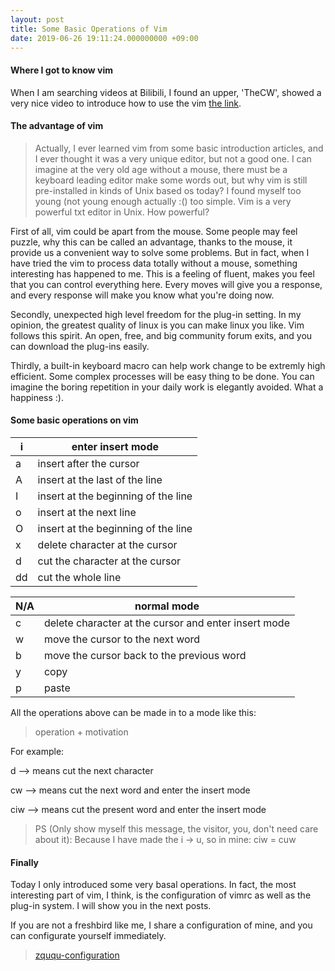 ```yaml
---
layout: post
title: Some Basic Operations of Vim
date: 2019-06-26 19:11:24.000000000 +09:00
---
```


#### Where I got to know vim

When I am searching videos at Bilibili, I found an upper, 'TheCW', showed a very nice video to introduce how to use the vim [the link](http://www.bilibili.com/video/av55498503?from=search&seid=9399177761934796555).

#### The advantage of vim

> Actually, I ever learned vim from some basic introduction articles, and I ever thought it was a very unique editor, but not a good one. I can imagine at the very old age without a mouse, there must be a keyboard leading editor make some words out, but why vim is still pre-installed in kinds of Unix based os today? I found myself too young (not young enough actually :() too simple. Vim is a very powerful txt editor in Unix. How powerful? 

First of all, vim could be apart from the mouse. Some people may feel puzzle, why this can be called an advantage, thanks to the mouse, it provide us a convenient way to solve some problems. But in fact, when I have tried the vim to process data totally without a mouse, something interesting has happened to me. This is a feeling of fluent, makes you feel that you can control everything here. Every moves will give you a response, and every response will make you know what you're doing now. 

Secondly, unexpected high level freedom for the plug-in setting. In my opinion, the greatest quality of linux is you can make linux you like. Vim follows this spirit. An open, free, and big community forum exits, and you can download the plug-ins easily.

Thirdly, a built-in keyboard macro can help work change to be extremly high efficient. Some complex processes will be easy thing to be done. You can imagine the boring repetition in your daily work is elegantly avoided. What a happiness :).

#### Some basic operations on vim

| i  | enter insert mode                   |
|----|-------------------------------------|
| a  | insert after the cursor             |
| A  | insert at the last of the line      |
| I  | insert at the beginning of the line |
| o  | insert at the next line             |
| O  | insert at the beginning of the line |
| x  | delete character at the cursor      |
| d  | cut the character at the cursor     |
| dd | cut the whole line                  |

| N/A | normal mode                                          |
|-----|------------------------------------------------------|
| c   | delete character at the cursor and enter insert mode |
| w   | move the cursor to the next word                     |
| b   | move the cursor back to the previous word            |
| y   | copy                                                 |
| p   | paste                                                |

All the operations above can be made in to a mode like this:

> operation + motivation

For example:

d --> means cut the next character

cw --> means cut the next word and enter the insert mode

ciw --> means cut the present word and enter the insert mode 

> PS (Only show myself this message, the visitor, you, don't need care about it): Because I have made the i -> u, so in mine: ciw = cuw

#### Finally

Today I only introduced some very basal operations. In fact, the most interesting part of vim, I think, is the configuration of vimrc as well as the plug-in system. I will show you in the next posts.

If you are not a freshbird like me, I share a configuration of mine, and you can configurate yourself immediately.

> [zququ-configuration](https://github.com/zququ/vim-configuration)
